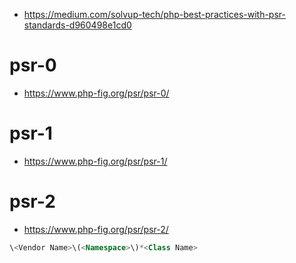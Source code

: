 

* https://medium.com/solvup-tech/php-best-practices-with-psr-standards-d960498e1cd0


# psr-0

* https://www.php-fig.org/psr/psr-0/

# psr-1

* https://www.php-fig.org/psr/psr-1/

# psr-2

* https://www.php-fig.org/psr/psr-2/

```php
\<Vendor Name>\(<Namespace>\)*<Class Name>
```
